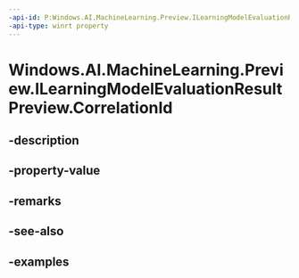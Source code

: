 ```yaml
---
-api-id: P:Windows.AI.MachineLearning.Preview.ILearningModelEvaluationResultPreview.CorrelationId
-api-type: winrt property
---
```


<!-- Property syntax.
public string CorrelationId { get; }
-->

# Windows.AI.MachineLearning.Preview.ILearningModelEvaluationResultPreview.CorrelationId

## -description

## -property-value

## -remarks

## -see-also

## -examples

